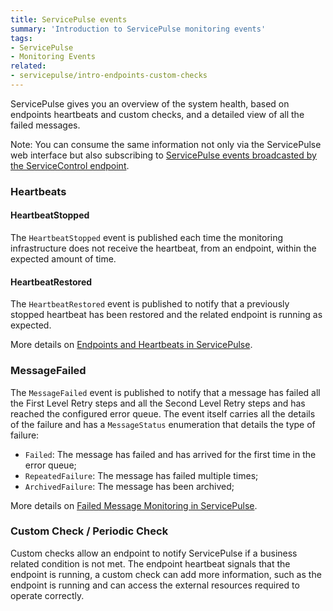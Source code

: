 ```yaml
---
title: ServicePulse events
summary: 'Introduction to ServicePulse monitoring events'
tags: 
- ServicePulse 
- Monitoring Events
related:
- servicepulse/intro-endpoints-custom-checks
---
```


ServicePulse gives you an overview of the system health, based on endpoints heartbeats and custom checks, and a detailed view of all the failed messages.

Note: You can consume the same information not only via the ServicePulse web interface but also subscribing to [ServicePulse events broadcasted by the ServiceControl endpoint](custom-notification-and-alerting-using-servicecontrol-events.md).

### Heartbeats

#### HeartbeatStopped

The `HeartbeatStopped` event is published each time the monitoring infrastructure does not receive the heartbeat, from an endpoint, within the expected amount of time.

#### HeartbeatRestored

The `HeartbeatRestored` event is published to notify that a previously stopped heartbeat has been restored and the related endpoint is running as expected.

More details on [Endpoints and Heartbeats in ServicePulse](intro-endpoints-heartbeats.md).

### MessageFailed

The `MessageFailed` event is published to notify that a message has failed all the First Level Retry steps and all the Second Level Retry steps and has reached the configured error queue. The event itself carries all the details of the failure and has a `MessageStatus` enumeration that details the type of failure:

* `Failed`: The message has failed and has arrived for the first time in the error queue;
* `RepeatedFailure`: The message has failed multiple times;
* `ArchivedFailure`: The message has been archived;

More details on [Failed Message Monitoring in ServicePulse](intro-failed-messages.md).

### Custom Check / Periodic Check

Custom checks allow an endpoint to notify ServicePulse if a business related condition is not met. The endpoint heartbeat signals that the endpoint is running, a custom check can add more information, such as the endpoint is running and can access the external resources required to operate correctly.